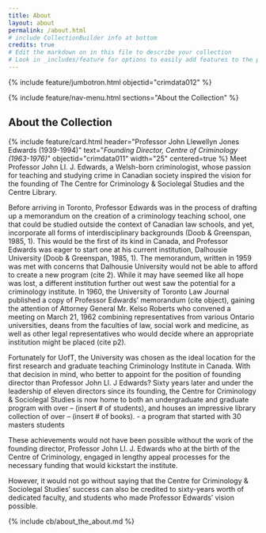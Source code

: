 ```yaml
---
title: About
layout: about
permalink: /about.html
# include CollectionBuilder info at bottom
credits: true
# Edit the markdown on in this file to describe your collection
# Look in _includes/feature for options to easily add features to the page
---
```


{% include feature/jumbotron.html objectid="crimdata012" %}

{% include feature/nav-menu.html sections="About the Collection" %}

## About the Collection
{% include feature/card.html header="Professor John Llewellyn Jones Edwards (1939-1994)" text="*Founding Director, Centre of Criminology (1963-1976)*" objectid="crimdata011" width="25" centered=true %}
Meet Professor John LI. J. Edwards, a Welsh-born criminologist, whose passion for teaching and studying crime in Canadian society inspired the vision for the founding of The Centre for Criminology & Sociolegal Studies and the Centre Library. 

Before arriving in Toronto, Professor Edwards was in the process of drafting up a memorandum on the creation of a criminology teaching school, one that could be studied outside the context of Canadian law schools, and yet, incorporate all forms of interdisciplinary backgrounds (Doob & Greenspan, 1985, 1). This would be the first of its kind in Canada, and Professor Edwards was eager to start one at his current institution, Dalhousie University (Doob & Greenspan, 1985, 1). The memorandum, written in 1959 was met with concerns that Dalhousie University would not be able to afford to create a new program (cite 2). While it may have seemed like all hope was lost, a different institution further out west saw the potential for a criminology institute. In 1960, the University of Toronto Law Journal published a copy of Professor Edwards’ memorandum (cite object), gaining the attention of Attorney General Mr. Kelso Roberts who convened a meeting on March 21, 1962 combining representatives from various Ontario universities, deans from the faculties of law, social work and medicine, as well as other legal representatives who would decide where an appropriate institution might be placed (cite p2).

 Fortunately for UofT, the University was chosen as the ideal location for the first research and graduate teaching Criminology Institute in Canada. With that decision in mind, who better to appoint for the position of founding director than Professor John Ll. J Edwards? Sixty years later and under the leadership of eleven directors since its founding, the Centre for Criminology & Sociolegal Studies is now home to both an undergraduate and graduate program with over – (insert # of students), and houses an impressive library collection of over – (insert # of books). - a program that started with 30 masters students

These achievements would not have been possible without the work of the founding director, Professor John LI. J. Edwards who at the birth of the Centre of Criminology, engaged in lengthy appeal processes for the necessary funding that would kickstart the institute. 

However, it would not go without saying that the Centre for Criminology & Sociolegal Studies’ success can also be credited to sixty-years worth of dedicated faculty, and students who made Professor Edwards’ vision possible. 

{% include cb/about_the_about.md %} 